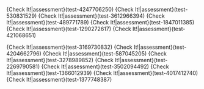 
{Check It!|assessment}(test-4247706250)
{Check It!|assessment}(test-530831529)
{Check It!|assessment}(test-3612966394)
{Check It!|assessment}(test-489771789)
{Check It!|assessment}(test-1847011385)
{Check It!|assessment}(test-1290272617)
{Check It!|assessment}(test-421068651)

{Check It!|assessment}(test-3169730832)
{Check It!|assessment}(test-4204662796)
{Check It!|assessment}(test-587045205)
{Check It!|assessment}(test-3278989852)
{Check It!|assessment}(test-2269790581)
{Check It!|assessment}(test-3502094492)
{Check It!|assessment}(test-1366012939)
{Check It!|assessment}(test-4017412740)
{Check It!|assessment}(test-1377748387)

